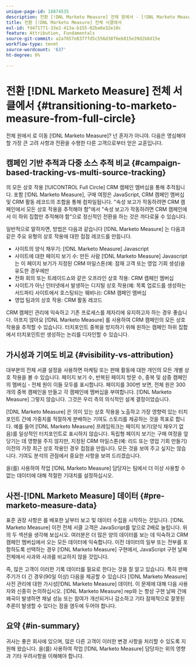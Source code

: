 ```yaml
---
unique-page-id: 18874535
description: 전환 [!DNL Marketo Measure] 전체 원에서 - [!DNL Marketo Measure] - 제품 설명서
title: 전환 [!DNL Marketo Measure] 전체 서클에서
exl-id: fd471771-33e2-413a-b155-02ba6e32e10c
feature: Attribution, Fundamentals
source-git-commit: a2a7657e8377fd5c556d38f6eb815e39d2b8d15e
workflow-type: tm+mt
source-wordcount: '637'
ht-degree: 0%

---
```


# 전환 [!DNL Marketo Measure] 전체 서클에서 {#transitioning-to-marketo-measure-from-full-circle}

전체 원에서 로 이동 [!DNL Marketo Measure]? 넌 혼자가 아니야. 다음은 명심해야 할 가장 큰 고려 사항과 전환을 수행한 다른 고객으로부터 얻은 교훈입니다.

## 캠페인 기반 추적과 다중 소스 추적 비교 {#campaign-based-tracking-vs-multi-source-tracking}

의 모든 상호 작용 [!UICONTROL Full Circle] CRM 캠페인 멤버십을 통해 추적됩니다. 포함 [!DNL Marketo Measure], 구매 여정은 JavaScript, CRM 캠페인 멤버십 및 CRM 활동 레코드의 조합을 통해 컴파일됩니다. &quot;속성 보고가 작동하려면 CRM 캠페인에서 모든 상호 작용을 추적해야 함&quot;에서 &quot;속성 보고가 작동하려면 CRM 캠페인에서 이 하위 집합만 추적해야 함&quot;으로 정신적인 전환을 하는 것은 까다로울 수 있습니다.

일반적으로 말하자면, 방법은 다음과 같습니다 [!DNL Marketo Measure] 는 다음과 같은 주요 유형의 상호 작용에 대한 접점 레코드를 만듭니다.

* 사이트의 양식 채우기: [!DNL Marketo Measure] Javascript
* 사이트에 대한 페이지 보기 수: 만든 사람 [!DNL Marketo Measure] Javascript는 이 페이지 보기가 지정된 CRM 마일스톤(예: 잠재 고객 또는 영업 기회 생성)을 유도한 경우에만
* 전화 회의 또는 트레이드쇼와 같은 오프라인 상호 작용: CRM 캠페인 멤버십
* 사이트가 아닌 인터넷에서 발생하는 디지털 상호 작용(예: 목록 업로드를 생성하는 서드파티 사이트에서 호스팅되는 웨비나): CRM 캠페인 멤버십
* 영업 팀과의 상호 작용: CRM 활동 레코드

CRM 캠페인 관리에 익숙하고 기존 프로세스를 제자리에 유지하고자 하는 경우 좋습니다. 아프지 않아요 [!DNL Marketo Measure] 를 사용하여 CRM 캠페인의 모든 상호 작용을 추적할 수 있습니다. 터치포인트 중복을 방지하기 위해 원하는 캠페인 하위 집합에서 터치포인트만 생성하는 논리를 디자인할 수 있습니다.

## 가시성과 기여도 비교 {#visibility-vs-attribution}

대부분의 전체 서클 설정을 사용하면 마케팅 또는 판매 활동에 대한 개인의 모든 개별 상호 작용을 볼 수 있습니다. 페이지 보기 수, 반복된 페이지 방문 수, 중복 및 삼중 캠페인의 멤버십 - 전체 원이 이들 모두를 표시합니다. 페이지를 300번 보면, 전체 원은 300개의 중복 캠페인을 만들고 각 캠페인에 멤버십을 부여합니다. [!DNL Marketo Measure] 그렇지 않습니다. 그것은 우리 측의 의식적인 설계 결정이었습니다.

[!DNL Marketo Measure] 은 의미 있는 상호 작용을 노출하고 가장 영향력 있는 터치포인트 간에 가중치를 적절하게 분배하는 기여도 스토리를 제공하는 것을 목표로 합니다. 예를 들어 [!DNL Marketo Measure] 프레임워크는 페이지 보기(양식 채우기 없음)를 일상적인 터치포인트로 표시하지 않습니다. 독립형 페이지 보기는 구매 여정을 앞당기는 데 영향을 주지 않지만, 지정된 CRM 마일스톤(예: 리드 또는 영업 기회 만들기) 이전의 가장 최근 상호 작용인 경우 접점을 만듭니다. 모든 것을 보여 주고 싶지는 않습니다. 기여도 분석의 관점에서 중요한 사항을 보여 드리겠습니다.

을(를) 사용하여 작업 [!DNL Marketo Measure] 담당자는 팀에서 더 이상 사용할 수 없는 데이터에 대해 적절한 기대치를 설정하십시오.

## 사전-[!DNL Marketo Measure] 데이터 {#pre-marketo-measure-data}

표준 권장 사항은 를 배포한 날부터 보고 및 데이터 수집을 시작하는 것입니다. [!DNL Marketo Measure] 이전 전체 서클 고객은 JavaScript를 앞으로 2배로 늘립니다. 위의 두 섹션을 생각해 보십시오. 여러분은 더 많은 양의 데이터를 보는 데 익숙하고 CRM 캠페인 멤버십에서 오는 모든 데이터에 익숙합니다. 이전 데이터의 일부 또는 전부를 포함하도록 선택하는 경우 [!DNL Marketo Measure] 구현에서, JavaScript 구현 날짜 전체에서 사과와 사과를 비교하지 않을 것입니다.

즉, 많은 고객이 이러한 기록 데이터를 필요로 한다는 것을 잘 알고 있습니다. 특히 판매 주기가 더 긴 경우(90일 이상) 다음을 제공할 수 있습니다 [!DNL Marketo Measure] 사전 관리에 대한 가시성[!DNL Marketo Measure] 데이터. 이 문제에 대해 다음 사용자와 신중히 논의하십시오. [!DNL Marketo Measure] rep와 는 항상 구현 날짜 간에 왜곡이 발생하면 채널 성능 또는 참여가 개선되거나 감소하고 기타 잠재적으로 잘못된 추론이 발생할 수 있다는 점을 염두에 두어야 합니다.

## 요약 {#in-summary}

귀사는 좋은 회사에 있으며, 많은 다른 고객이 이러한 변경 사항을 처리할 수 있도록 지원해 왔습니다. 을(를) 사용하여 작업 [!DNL Marketo Measure] 담당자는 위의 영향과 기타 우려사항을 이해해야 합니다.

